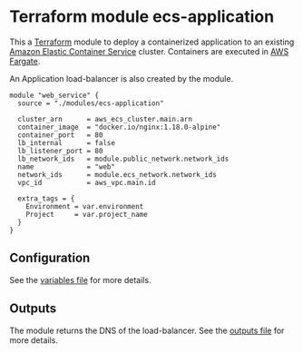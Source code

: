 # Terraform module ecs-application

This a [Terraform][terraform] module to deploy a containerized application to an existing [Amazon Elastic Container Service][ecs] cluster. Containers are executed in [AWS Fargate][fargate].

An Application load-balancer is also created by the module.

```
module "web_service" {
  source = "./modules/ecs-application"

  cluster_arn      = aws_ecs_cluster.main.arn
  container_image  = "docker.io/nginx:1.18.0-alpine"
  container_port   = 80
  lb_internal      = false
  lb_listener_port = 80
  lb_network_ids   = module.public_network.network_ids
  name             = "web"
  network_ids      = module.ecs_network.network_ids
  vpc_id           = aws_vpc.main.id

  extra_tags = {
    Environment = var.environment
    Project     = var.project_name
  }
}
```

## Configuration

See the [variables file](variables.tf) for more details.

## Outputs

The module returns the DNS of the load-balancer. See the [outputs file](outputs.tf) for more details.

[terraform]: https://www.terraform.io/
[ecs]:       https://aws.amazon.com/ecs/
[fargate]:   https://aws.amazon.com/fargate/